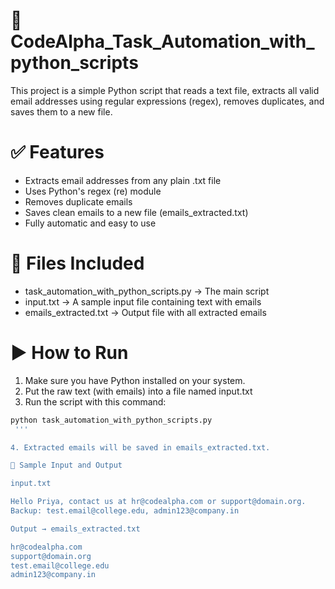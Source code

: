 # 📧 CodeAlpha_Task_Automation_with_python_scripts
This project is a simple Python script that reads a text file, extracts all valid email addresses using regular expressions (regex), removes duplicates, and saves them to a new file.

# ✅ Features
- Extracts email addresses from any plain .txt file
- Uses Python's regex (re) module
- Removes duplicate emails
- Saves clean emails to a new file (emails_extracted.txt)
- Fully automatic and easy to use

# 📂 Files Included
- task_automation_with_python_scripts.py → The main script
- input.txt → A sample input file containing text with emails
- emails_extracted.txt → Output file with all extracted emails

# ▶ How to Run
1. Make sure you have Python installed on your system.
2. Put the raw text (with emails) into a file named input.txt
3. Run the script with this command:

```bash
python task_automation_with_python_scripts.py 
 '''

4. Extracted emails will be saved in emails_extracted.txt.

🧪 Sample Input and Output

input.txt

Hello Priya, contact us at hr@codealpha.com or support@domain.org.
Backup: test.email@college.edu, admin123@company.in

Output → emails_extracted.txt

hr@codealpha.com
support@domain.org
test.email@college.edu
admin123@company.in

